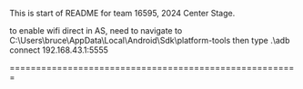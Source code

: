 This is start of README for team 16595, 2024 Center Stage.

to enable wifi direct in AS, need to navigate to C:\Users\bruce\AppData\Local\Android\Sdk\platform-tools
then type  .\adb connect 192.168.43.1:5555

=======================================================